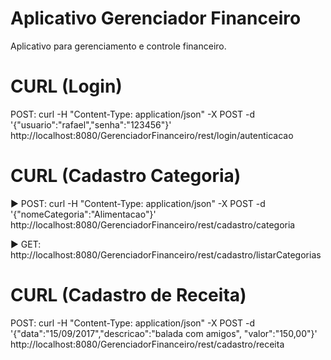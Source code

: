 # Aplicativo Gerenciador Financeiro
Aplicativo para gerenciamento e controle financeiro.

# CURL (Login)
POST: curl -H "Content-Type: application/json" -X POST -d '{"usuario":"rafael","senha":"123456"}' http://localhost:8080/GerenciadorFinanceiro/rest/login/autenticacao

# CURL (Cadastro Categoria)
► POST: curl -H "Content-Type: application/json" -X POST -d '{"nomeCategoria":"Alimentacao"}' http://localhost:8080/GerenciadorFinanceiro/rest/cadastro/categoria

► GET: http://localhost:8080/GerenciadorFinanceiro/rest/cadastro/listarCategorias

# CURL (Cadastro de Receita)
POST: curl -H "Content-Type: application/json" -X POST -d '{"data":"15/09/2017","descricao":"balada com amigos", "valor":"150,00"}' http://localhost:8080/GerenciadorFinanceiro/rest/cadastro/receita

